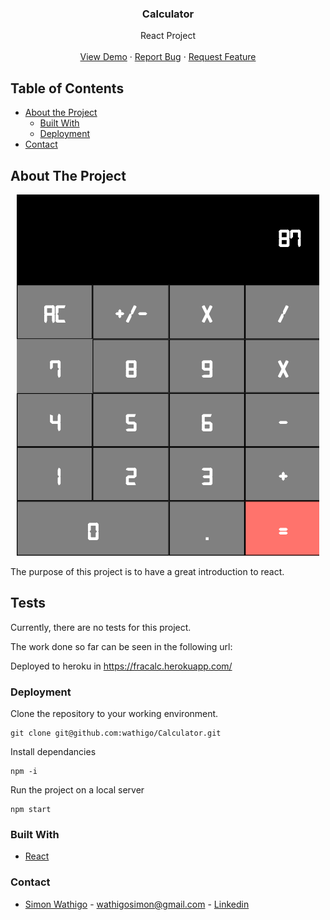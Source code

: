 <h3 align="center">Calculator</h3>

  <p align="center">
    React Project
    <br />
    <br />
    <a href="https://fracalc.herokuapp.com/">View Demo</a>
    ·
    <a href="https://github.com/wathigo/Calculator/issues">Report Bug</a>
    ·
    <a href="https://github.com/wathigo/Calculator/issues">Request Feature</a>
  </p>
</p>


<!-- TABLE OF CONTENTS -->
## Table of Contents

* [About the Project](#about-the-project)
  * [Built With](#built-with)
  * [Deployment](#Deployment)
* [Contact](#Contact)




<!-- ABOUT THE PROJECT -->
## About The Project
<p align="center">
 <a href="#">
   <img src="images/calc.png" alt="about">
 </a>
</p>
The purpose of this project is to have a great introduction to react.

## Tests
Currently, there are no tests for this project.

The work done so far can be seen in the following url:

Deployed to heroku in https://fracalc.herokuapp.com/

### Deployment

Clone the repository to your working environment.

```
git clone git@github.com:wathigo/Calculator.git
```
Install dependancies

```
npm -i
```

Run the project on a local server

```
npm start
```



### Built With
* [React](https://reactjs.org/)

### Contact
* [Simon Wathigo](https://github.com/wathigo) - wathigosimon@gmail.com - [Linkedin](https://www.linkedin.com/in/simon-wathigo-445370183/)
